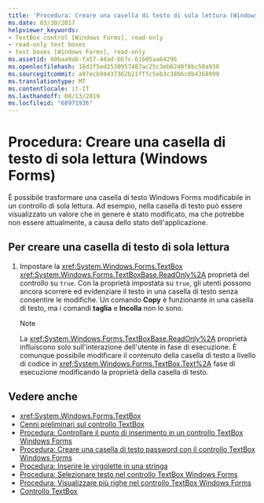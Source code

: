 ```yaml
---
title: 'Procedura: Creare una casella di testo di sola lettura (Windows Forms)'
ms.date: 03/30/2017
helpviewer_keywords:
- TextBox control [Windows Forms], read-only
- read-only text boxes
- text boxes [Windows Forms], read-only
ms.assetid: 60baa9ab-fa57-44ad-bb7c-61b05aa64296
ms.openlocfilehash: 18d2f5ed2530957487ac25c3eb6240f8bc50a938
ms.sourcegitcommit: a97ecb94437362b21fffc5eb3c38b6c0b4368999
ms.translationtype: MT
ms.contentlocale: it-IT
ms.lasthandoff: 08/13/2019
ms.locfileid: "68971936"
---
```

# <a name="how-to-create-a-read-only-text-box-windows-forms"></a>Procedura: Creare una casella di testo di sola lettura (Windows Forms)

È possibile trasformare una casella di testo Windows Forms modificabile in un controllo di sola lettura. Ad esempio, nella casella di testo può essere visualizzato un valore che in genere è stato modificato, ma che potrebbe non essere attualmente, a causa dello stato dell'applicazione.

## <a name="to-create-a-read-only-text-box"></a>Per creare una casella di testo di sola lettura

1. Impostare la <xref:System.Windows.Forms.TextBox> <xref:System.Windows.Forms.TextBoxBase.ReadOnly%2A> proprietà del controllo su `true`. Con la proprietà impostata su `true`, gli utenti possono ancora scorrere ed evidenziare il testo in una casella di testo senza consentire le modifiche. Un comando **Copy** è funzionante in una casella di testo, ma i comandi **taglia** e **Incolla** non lo sono.

    > [!NOTE]
    > La <xref:System.Windows.Forms.TextBoxBase.ReadOnly%2A> proprietà influiscono solo sull'interazione dell'utente in fase di esecuzione. È comunque possibile modificare il contenuto della casella di testo a livello di codice in <xref:System.Windows.Forms.TextBox.Text%2A> fase di esecuzione modificando la proprietà della casella di testo.

## <a name="see-also"></a>Vedere anche

- <xref:System.Windows.Forms.TextBox>
- [Cenni preliminari sul controllo TextBox](textbox-control-overview-windows-forms.md)
- [Procedura: Controllare il punto di inserimento in un controllo TextBox Windows Forms](how-to-control-the-insertion-point-in-a-windows-forms-textbox-control.md)
- [Procedura: Creare una casella di testo password con il controllo TextBox Windows Forms](how-to-create-a-password-text-box-with-the-windows-forms-textbox-control.md)
- [Procedura: Inserire le virgolette in una stringa](how-to-put-quotation-marks-in-a-string-windows-forms.md)
- [Procedura: Selezionare testo nel controllo TextBox Windows Forms](how-to-select-text-in-the-windows-forms-textbox-control.md)
- [Procedura: Visualizzare più righe nel controllo TextBox Windows Forms](how-to-view-multiple-lines-in-the-windows-forms-textbox-control.md)
- [Controllo TextBox](textbox-control-windows-forms.md)
